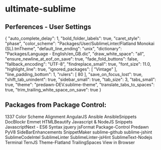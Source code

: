 # ultimate-sublime

## Perferences - User Settings
{
    "auto_complete_delay": 1,
    "bold_folder_labels": true,
    "caret_style": "phase",
    "color_scheme": "Packages/User/SublimeLinter/Flatland Monokai (SL).tmTheme",
    "default_line_ending": "unix",
    "dictionary": "Packages/Language - English/en_GB.dic",
    "draw_white_space": "all",
    "ensure_newline_at_eof_on_save": true,
    "fade_fold_buttons": false,
    "fallback_encoding": "UTF-8",
    "findreplace_small": true,
    "font_size": 11.0,
    "highlight_line": true,
    "ignored_packages":
    [
        "Vintage"
    ],
    "line_padding_bottom": 1,
    "rulers":
    [
        80
    ],
    "save_on_focus_lost": true,
    "shift_tab_unindent": true,
    "sidebar_small": true,
    "tab_size": 3,
    "tabs_small": true,
    "theme": "predawn-DEV.sublime-theme",
    "translate_tabs_to_spaces": true,
    "trim_trailing_white_space_on_save": true
}


## Packages from Package Control:
1337 Color Scheme
Alignment
AngularJS
Ansible
AnsibleSnippets
DocBlockr
Emmet
HTMLBeautify
Javascript & NodeJS Snippets
JavascriptNext - ES6 Syntax
jquery
jsFormat
Package-Control
Predawn
PyV8
SideBarEnhancements
SnippetMaker
sublime-github
sublime-jshint
SublimeCodeIntel
SublimeLinter
SublimeLinter-jsHint
SublimeText-Nodejs
Terminal
TernJS
Theme-Flatland
TrailingSpaces
View in Browser

